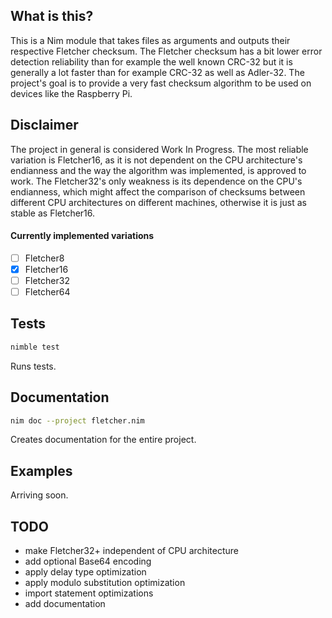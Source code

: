 ## What is this?

This is a Nim module that takes files as arguments and outputs their respective Fletcher checksum. The Fletcher checksum has a bit lower error detection reliability than for example the well known CRC-32 but it is generally a lot faster than for example CRC-32 as well as Adler-32. The project's goal is to provide a very fast checksum algorithm to be used on devices like the Raspberry Pi.

## Disclaimer

The project in general is considered Work In Progress. The most reliable variation is Fletcher16, as it is not dependent on the CPU architecture's endianness and the way the algorithm was implemented, is approved to work.
The Fletcher32's only weakness is its dependence on the CPU's endianness, which might affect the comparison of checksums between different CPU architectures on different machines, otherwise it is just as stable as Fletcher16.

#### Currently implemented variations
 - [ ] Fletcher8
 - [x] Fletcher16
 - [ ] Fletcher32
 - [ ] Fletcher64

## Tests
```bash
nimble test
```
Runs tests.

## Documentation
```bash
nim doc --project fletcher.nim
```
Creates documentation for the entire project.

## Examples
Arriving soon.

## TODO
* make Fletcher32+ independent of CPU architecture
* add optional Base64 encoding
* apply delay type optimization
* apply modulo substitution optimization
* import statement optimizations
* add documentation